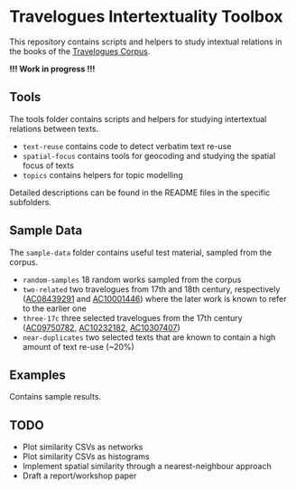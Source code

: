# Travelogues Intertextuality Toolbox

This repository contains scripts and helpers to study intextual relations in the 
books of the [Travelogues Corpus](https://github.com/travelogues/travelogues-corpus).

__!!! Work in progress !!!__

## Tools

The tools folder contains scripts and helpers for studying intertextual relations between texts.

- `text-reuse` contains code to detect verbatim text re-use
- `spatial-focus` contains tools for geocoding and studying the spatial focus of texts
- `topics` contains helpers for topic modelling 

Detailed descriptions can be found in the README files in the specific subfolders.

## Sample Data

The `sample-data` folder contains useful test material, sampled from the corpus.

- `random-samples` 18 random works sampled from the corpus
- `two-related` two travelogues from 17th and 18th century, respectively ([AC08439291](http://data.onb.ac.at/rec/AC08439291) 
  and [AC10001446](http://data.onb.ac.at/rec/AC10001446)) where the later work is known to refer to the earlier one
- `three-17c` three selected travelogues from the 17th century ([AC09750782](http://data.onb.ac.at/rec/AC09750782),
  [AC10232182](http://data.onb.ac.at/rec/AC10232182), [AC10307407](http://data.onb.ac.at/rec/AC10307407))
- `near-duplicates` two selected texts that are known to contain a high amount of text re-use (~20%)

## Examples

Contains sample results.

## TODO

- Plot similarity CSVs as networks
- Plot similarity CSVs as histograms
- Implement spatial similarity through a nearest-neighbour approach
- Draft a report/workshop paper
